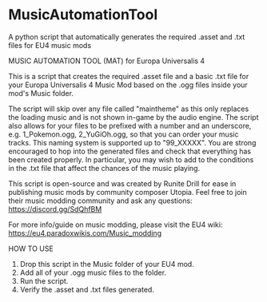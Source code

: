 # MusicAutomationTool
A python script that automatically generates the required .asset and .txt files for EU4 music mods

MUSIC AUTOMATION TOOL (MAT) for Europa Universalis 4

This is a script that creates the required .asset file and a basic .txt file for your Europa Universalis 4 Music Mod based on the .ogg files inside your mod's Music folder.

The script will skip over any file called "maintheme" as this only replaces the loading music and is not shown in-game by the audio engine.
The script also allows for your files to be prefixed with a number and an underscore, e.g. 1_Pokemon.ogg, 2_YuGiOh.ogg, so that you can order your music tracks. This naming system is supported up to "99_XXXXX".
You are strong encouraged to hop into the generated files and check that everything has been created properly. In particular, you may wish to add to the conditions in the .txt file that affect the chances of the music playing.

This script is open-source and was created by Runite Drill for ease in publishing music mods by community composer Utopia.
Feel free to join their music modding community and ask any questions: https://discord.gg/SdQhfBM

For more info/guide on music modding, please visit the EU4 wiki: https://eu4.paradoxwikis.com/Music_modding 

HOW TO USE
1. Drop this script in the Music folder of your EU4 mod. 
2. Add all of your .ogg music files to the folder.
3. Run the script.
4. Verify the .asset and .txt files generated.

